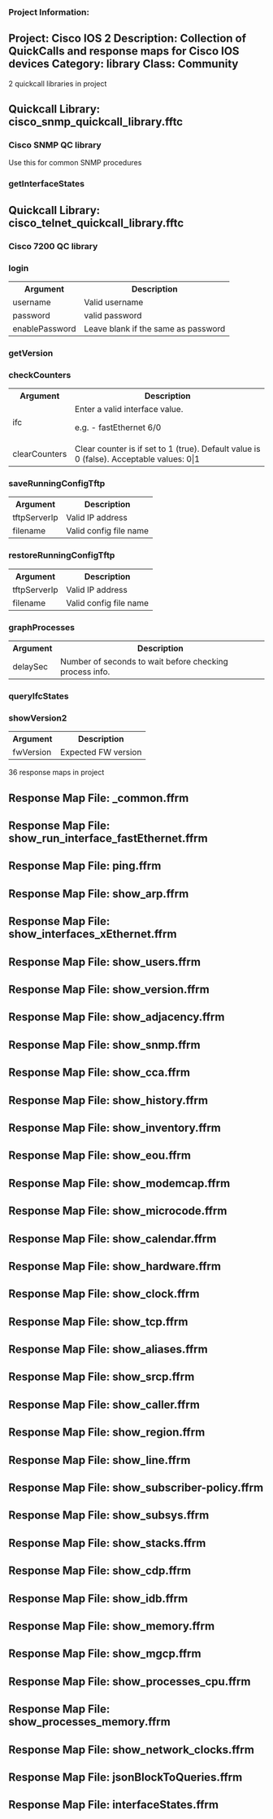 ### Project Information:
Project: Cisco IOS 2
Description: Collection of QuickCalls and response maps for Cisco IOS devices
Category: library
Class: Community
 ----
2 quickcall libraries in project
## Quickcall Library: cisco_snmp_quickcall_library.fftc
### Cisco SNMP QC library
Use this for common SNMP procedures
### getInterfaceStates
## Quickcall Library: cisco_telnet_quickcall_library.fftc
### Cisco 7200 QC library
### login
<table><tr><th>Argument</th><th>Description</th></tr>
<tr><td>username</td><td>Valid username</tr></td>
<tr><td>password</td><td>valid password</tr></td>
<tr><td>enablePassword</td><td>Leave blank if the same as password</tr></td></table>

### getVersion
### checkCounters
<table><tr><th>Argument</th><th>Description</th></tr>
<tr><td>ifc</td><td>Enter a valid interface value.

e.g. - fastEthernet 6/0</tr></td>
<tr><td>clearCounters</td><td>Clear counter is if set to 1 (true). Default value is 0 (false).
Acceptable values: 0|1</tr></td></table>

### saveRunningConfigTftp
<table><tr><th>Argument</th><th>Description</th></tr>
<tr><td>tftpServerIp</td><td>Valid IP address</tr></td>
<tr><td>filename</td><td>Valid config file name</tr></td></table>

### restoreRunningConfigTftp
<table><tr><th>Argument</th><th>Description</th></tr>
<tr><td>tftpServerIp</td><td>Valid IP address</tr></td>
<tr><td>filename</td><td>Valid config file name</tr></td></table>

### graphProcesses
<table><tr><th>Argument</th><th>Description</th></tr>
<tr><td>delaySec</td><td>Number of seconds to wait before checking process info.</tr></td></table>

### queryIfcStates
### showVersion2
<table><tr><th>Argument</th><th>Description</th></tr>
<tr><td>fwVersion</td><td>Expected FW version</tr></td></table>

36 response maps in project
## Response Map File: _common.ffrm
## Response Map File: show_run_interface_fastEthernet.ffrm
## Response Map File: ping.ffrm
## Response Map File: show_arp.ffrm
## Response Map File: show_interfaces_xEthernet.ffrm
## Response Map File: show_users.ffrm
## Response Map File: show_version.ffrm
## Response Map File: show_adjacency.ffrm
## Response Map File: show_snmp.ffrm
## Response Map File: show_cca.ffrm
## Response Map File: show_history.ffrm
## Response Map File: show_inventory.ffrm
## Response Map File: show_eou.ffrm
## Response Map File: show_modemcap.ffrm
## Response Map File: show_microcode.ffrm
## Response Map File: show_calendar.ffrm
## Response Map File: show_hardware.ffrm
## Response Map File: show_clock.ffrm
## Response Map File: show_tcp.ffrm
## Response Map File: show_aliases.ffrm
## Response Map File: show_srcp.ffrm
## Response Map File: show_caller.ffrm
## Response Map File: show_region.ffrm
## Response Map File: show_line.ffrm
## Response Map File: show_subscriber-policy.ffrm
## Response Map File: show_subsys.ffrm
## Response Map File: show_stacks.ffrm
## Response Map File: show_cdp.ffrm
## Response Map File: show_idb.ffrm
## Response Map File: show_memory.ffrm
## Response Map File: show_mgcp.ffrm
## Response Map File: show_processes_cpu.ffrm
## Response Map File: show_processes_memory.ffrm
## Response Map File: show_network_clocks.ffrm
## Response Map File: jsonBlockToQueries.ffrm
## Response Map File: interfaceStates.ffrm